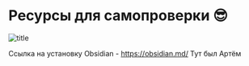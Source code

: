 # Ресурсы для самопроверки :sunglasses:
![title](https://github.com/alxbavy/M9/blob/main/img/title.png?raw=true)

Ссылка на установку Obsidian - https://obsidian.md/
Тут был Артём
